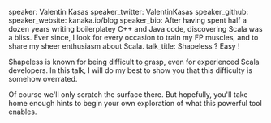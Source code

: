 speaker: Valentin Kasas
speaker_twitter: ValentinKasas
speaker_github: 
speaker_website: kanaka.io/blog
speaker_bio: After having spent half a dozen years writing boilerplatey C++ and Java code, discovering Scala was a bliss. Ever since, I look for every occasion to train my FP muscles, and to share my sheer enthusiasm about Scala.
talk_title: Shapeless ? Easy !



Shapeless is known for being difficult to grasp, even for experienced Scala developers. In this talk, I will do my best to show you that this difficulty is somehow overrated.

Of course we'll only scratch the surface there. But hopefully, you'll take home enough hints to begin your own exploration of what this powerful tool enables.
